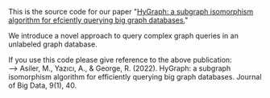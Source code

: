 This is the source code for our paper "[HyGraph: a subgraph isomorphism algorithm for efciently querying big graph databases.]([https://www.sciencedirect.com/science/article/pii/S0097849324000864](https://link.springer.com/content/pdf/10.1186/s40537-022-00589-0.pdf))" <br />

We introduce a novel approach to query complex graph queries in an unlabeled graph database. <br />

If you use this code please give reference to the above publication: <br /> 
--> Asiler, M., Yazıcı, A., & George, R. (2022). HyGraph: a subgraph isomorphism algorithm for efficiently querying big graph databases. Journal of Big Data, 9(1), 40. <br />
